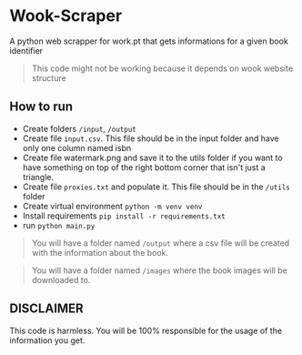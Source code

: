 # Wook-Scraper
A python web scrapper for work.pt that gets informations for a given book identifier

> This code might not be working because it depends on wook website structure

## How to run

- Create folders `/input`, `/output` 
- Create file `input.csv`. This file should be in the input folder and have only one column named isbn
- Create file watermark.png and save it to the utils folder if you want to have something on top of the right bottom corner that isn't just a triangle.
- Create file `proxies.txt` and populate it. This file should be in the `/utils` folder
- Create virtual environment `python -m venv venv`
- Install requirements `pip install -r requirements.txt`
- run `python main.py`


> You will have a folder named `/output` where a csv file will be created with the information about the book.

> You will have a folder named `/images` where the book images will be downloaded to.

## DISCLAIMER 
This code is harmless. 
You will be 100% responsible for the usage of the information you get.
